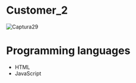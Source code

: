# Customer_2

![Captura29](https://user-images.githubusercontent.com/62777613/210908547-46815841-4a31-43d5-9750-b19e91408aee.PNG)

# Programming languages
- HTML
- JavaScript
